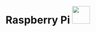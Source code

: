 # Raspberry Pi  <img src="https://github.com/nomaan-2k/robo_resource/blob/main/electronics/raspberry_pi/repo_data/Raspi-PGB001.webp" width="48">
